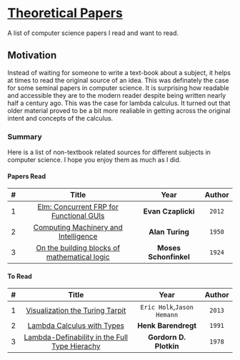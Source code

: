 # [Theoretical Papers](https://github.com/sguzman/PapersRead)
A list of computer science papers I read and want to read.
## Motivation
Instead of waiting for someone to write a text-book about a subject, it helps at times to read the original source of an idea. This was definately the case for some seminal papers in computer science. It is surprising how readable and accessible they are to the modern reader despite being written nearly half a century ago. This was the case for lambda calculus. It turned out that older material proved to be a bit more realiable in getting across the original intent and concepts of the calculus.

### Summary
Here is a list of non-textbook related sources for different subjects in computer science. I hope you enjoy them as much as I did.

#### Papers Read
| # | Title | Year | Author |
|:-:|:-----:|:-------:|:---------:|
|1|[Elm: Concurrent FRP for Functional GUIs](http://elm-lang.org/assets/papers/concurrent-frp.pdf)|**Evan Czaplicki**|`2012`|
|2|[Computing Machinery and Intelligence](http://www.turingarchive.org/browse.php/B/9)|**Alan Turing**|`1950`|
|3|[On the building blocks of mathematical logic](https://courses.engr.illinois.edu/cs522/sp2016/OnTheBuildingBlocksOfMathematicalLogic.pdf)|**Moses Schonfinkel**|`1924`|

#### To Read
| # | Title | Year | Author |
|:-:|:-----:|:-------:|:---------:|
|1|[Visualization the Turing Tarpit](http://blog.theincredibleholk.org/TarpitGazer/jot-visualization.pdf)|`Eric Holk`,`Jason Hemann`|`2013`|
|2|[Lambda Calculus with Types](http://ttic.uchicago.edu/~dreyer/course/papers/barendregt.pdf)|**Henk Barendregt**|`1991`|
|3|[Lambda-Definability in the Full Type Hierachy](http://homepages.inf.ed.ac.uk/gdp/publications/Lambda_Definability.pdf)|**Gordorn D. Plotkin**|`1978`|
